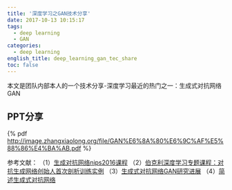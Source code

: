```yaml
---
title: '深度学习之GAN技术分享'
date: 2017-10-13 10:15:17
tags:
  - deep learning
  - GAN
categories:
  - deep learning
english_title: deep_learning_gan_tec_share
toc: false
---
```


本文是团队内部本人的一个技术分享-深度学习最近的热门之一：生成式对抗网络GAN

## PPT分享

{% pdf http://image.zhangxiaolong.org/file/GAN%E6%8A%80%E6%9C%AF%E5%88%86%E4%BA%AB.pdf %}

参考文献：
（1）[生成对抗网络nips2016课程](https://zhuanlan.zhihu.com/uai-rocks)
（2）[伯克利深度学习专题课程：对抗生成网络创始人首次剖析训练实例](https://mp.weixin.qq.com/s?__biz=MzI3MTA0MTk1MA==&mid=2651988584&idx=3&sn=e42bbbe2c447de44f465e568d467cebe&chksm=f1215699c656df8f46bbb8275ccb86dc55d63c018acba3f0f14ed55d0b9a9916bc1325cca7e9&mpshare=1&scene=1&srcid=1025xB3CzclBqrVMBZMxSgs1#rd)
（3）[生成式对抗网络GAN研究进展](http://blog.csdn.net/Solomon1558/article/details/52537114)
（4）[简述生成式对抗网络](https://chenrudan.github.io/blog/2016/11/12/gan.html)
